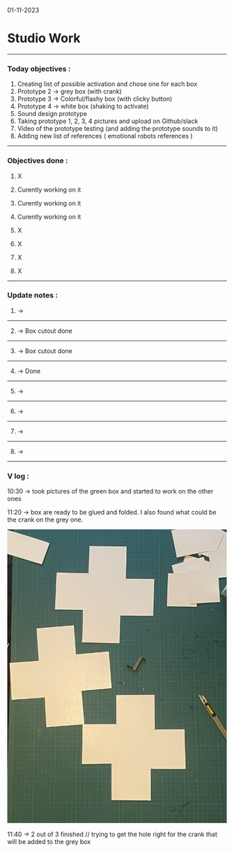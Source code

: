 01-11-2023
# Studio Work 

---

### Today objectives :
1. Creating list of possible activation and chose one for each box
2. Prototype 2 -> grey box (with crank)
3. Prototype 3 -> Colorful/flashy box (with clicky button)
4. Prototype 4 -> white box (shaking to activate)
5. Sound design prototype
6. Taking prototype 1, 2, 3, 4 pictures and upload on Github/slack
7. Video of the prototype testing (and adding the prototype sounds to it)
8. Adding new list of references ( emotional robots references )

---

### Objectives done : 

1. X

2. Curently working on it

3. Curently working on it

4. Curently working on it

5. X 

6. X

7. X

8. X

---

### Update notes : 

1. -> 

---

2. -> Box cutout done 

---

3. -> Box cutout done 

---

4. -> Done 

---

5. ->

---

6. ->

---

7. ->

---
8. ->

---

### V log :

10:30 -> took pictures of the green box and started to work on the other ones

11:20 -> box are ready to be glued and folded. I also found what could be the crank on the grey one.

![boxCutout](images/box-proto-cutout.jpg)

11:40 -> 2 out of 3 finished // trying to get the hole right for the crank that will be added to the grey box